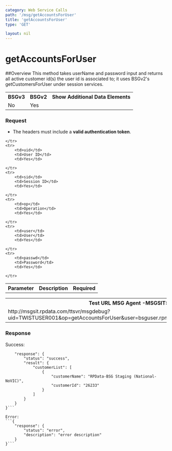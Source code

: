 ```yaml
---
category: Web Service Calls
path: '/msg/getAccountsForUser'
title: 'getAccountsForUser'
type: 'GET'

layout: nil
---
```


# getAccountsForUser

##Overview
This method takes userName and password input and returns all active customer id(s) the user id is associated to; it uses BSGv2's getCustomersForUser under session services.

<table>
	<tbody>
	<tr>
		<th>BSGv3</th>
		<th>BSGv2</th>
		<th>Show Additional Data Elements</th>
	</tr>
	<tr>
		<td>No</td>
		<td>Yes</td>
		<td></td>
	</tr>

</tbody>
</table>

### Request

* The headers must include a **valid authentication token**.

<table>
	<tbody>
	<tr>
		<th>Parameter</th>
		<th>Description</th>
		<th>Required</th>
		
	</tr>
	<tr>
		<td>uid</td>
		<td>User ID</td>
		<td>Yes</td>
		
	</tr>
	<tr>
		<td>sid</td>
		<td>Session ID</td>
		<td>Yes</td>
		
	</tr>
	<tr>
		<td>op</td>
		<td>Operation</td>
		<td>Yes</td>
		
	</tr>
	<tr>
		<td>user</td>
		<td>User</td>
		<td>Yes</td>
		
	</tr>
	<tr>
		<td>passwd</td>
		<td>Password</td>
		<td>Yes</td>
		
	</tr>
</tbody>
</table>

<div id="msgtesturl">
<table>
	<tbody>
	<tr>
		<th>Test URL MSG Agent -MSGSIT:</th>
	</tr>
	<tr>
		<td>http://msgsit.rpdata.com/ttsvr/msgdebug?uid=TWISTUSER001&op=getAccountsForUser&user=bsguser.rpmob3.apple&passwd=bsgdevpass
		</td>
	</tr>
</tbody>
</table>
</div>

### Response

Success:
```{
    "response": {
        "status": "success",
        "result": {
            "customerList": [
                {
                    "customerName": "RPData-BSG Staging (National-NoVIC)",
                    "customerId": "26233"
                }
            ]
        }
    }
}```

Error:
```{
    "response": {
        "status": "error",
        "description": "error description"
    }
}```